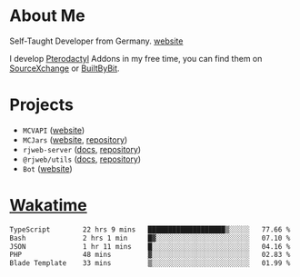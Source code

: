 # About Me

Self-Taught Developer from Germany. [website](https://rjansen.dev)

I develop [Pterodactyl](https://pterodactyl.io) Addons in my free time, you can find
them on [SourceXchange](https://www.sourcexchange.net/teams/356/profile) or [BuiltByBit](https://builtbybit.com/search/3078009).

# Projects

- `MCVAPI` ([website](https://versions.mcjars.app))
- `MCJars` ([website](https://mcjars.app), [repository](https://github.com/0x7d8/mcjar))
- `rjweb-server` ([docs](https://server.rjweb.dev), [repository](https://github.com/0x7d8/NPM_WEB-SERVER))
- `@rjweb/utils` ([docs](https://utils.rjweb.dev), [repository](https://github.com/0x7d8/rjweb-utils))
- `Bot` ([website](https://bot.rjns.dev))

# [Wakatime](https://wakatime.com/@0x7d8)

<!--START_SECTION:waka-->

```txt
TypeScript        22 hrs 9 mins   ███████████████████▒░░░░░   77.66 %
Bash              2 hrs 1 min     █▓░░░░░░░░░░░░░░░░░░░░░░░   07.10 %
JSON              1 hr 11 mins    █░░░░░░░░░░░░░░░░░░░░░░░░   04.16 %
PHP               48 mins         ▓░░░░░░░░░░░░░░░░░░░░░░░░   02.83 %
Blade Template    33 mins         ▒░░░░░░░░░░░░░░░░░░░░░░░░   01.99 %
```

<!--END_SECTION:waka-->
